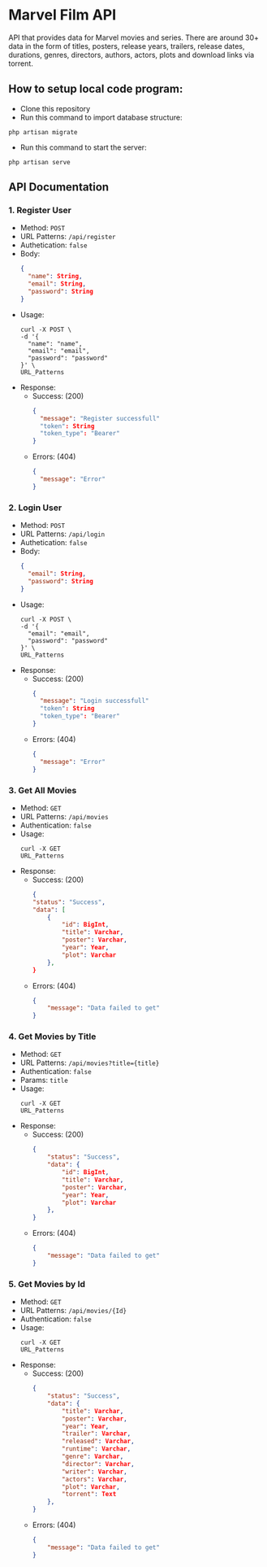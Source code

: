 # Marvel Film API
API that provides data for Marvel movies and series. There are around 30+ data in the form of titles, posters, release years, trailers, release dates, durations, genres, directors, authors, actors, plots and download links via torrent.

## How to setup local code program:
- Clone this repository
- Run this command to import database structure:
```
php artisan migrate
```
- Run this command to start the server:
```
php artisan serve
```

## API Documentation
### 1. Register User
- Method: `POST`
- URL Patterns: `/api/register`
- Authetication: `false`
- Body:
  ```json
  {
    "name": String,
    "email": String,
    "password": String
  }
  ```
- Usage:
  ```
  curl -X POST \
  -d '{
    "name": "name",
    "email": "email", 
    "password": "password"
  }' \
  URL_Patterns
  ```
- Response:
  - Success: (200)
    ```json
    {
      "message": "Register successfull"
      "token": String
      "token_type": "Bearer"    
    }
    ```
  - Errors: (404)
    ```json
    {
      "message": "Error"
    }
    ```

### 2. Login User
- Method: `POST`
- URL Patterns: `/api/login`
- Authetication: `false`
- Body:
  ```json
  {
    "email": String,
    "password": String
  }
  ```
- Usage:
  ```
  curl -X POST \
  -d '{
    "email": "email",
    "password": "password"
  }' \
  URL_Patterns
  ```
- Response:
  - Success: (200)
    ```json
    {
      "message": "Login successfull"
      "token": String
      "token_type": "Bearer"    
    }
    ```
  - Errors: (404)
    ```json
    {
      "message": "Error"
    }
    ```

### 3. Get All Movies
- Method: `GET`
- URL Patterns: `/api/movies`
- Authentication: `false`
- Usage:
  ```
  curl -X GET
  URL_Patterns
  ```
- Response:
  - Success: (200)
    ```json
    {
    "status": "Success",
    "data": [
        {
            "id": BigInt,
            "title": Varchar,
            "poster": Varchar,
            "year": Year,
            "plot": Varchar
        },
    }
    ```
  - Errors: (404)
    ```json
    { 
        "message": "Data failed to get" 
    }
    ```
### 4. Get Movies by Title
- Method: `GET`
- URL Patterns: `/api/movies?title={title}`
- Authentication: `false`
- Params: `title`
- Usage:
  ```
  curl -X GET
  URL_Patterns
  ```
- Response:
  - Success: (200)
    ```json
    {
        "status": "Success",
        "data": {
            "id": BigInt,
            "title": Varchar,
            "poster": Varchar,
            "year": Year,
            "plot": Varchar
        },
    }
    ```
  - Errors: (404)
    ```json
    { 
        "message": "Data failed to get" 
    }
    ```
    
### 5. Get Movies by Id
- Method: `GET`
- URL Patterns: `/api/movies/{Id}`
- Authentication: `false`
- Usage:
  ```
  curl -X GET
  URL_Patterns
  ```
- Response:
  - Success: (200)
    ```json
    {
        "status": "Success",
        "data": {
            "title": Varchar,
            "poster": Varchar,
            "year": Year,
            "trailer": Varchar,
            "released": Varchar,
            "runtime": Varchar,
            "genre": Varchar,
            "director": Varchar,
            "writer": Varchar,
            "actors": Varchar,
            "plot": Varchar,
            "torrent": Text
        },    
    }
    ```
  - Errors: (404)
    ```json
    { 
        "message": "Data failed to get" 
    }
    ```
